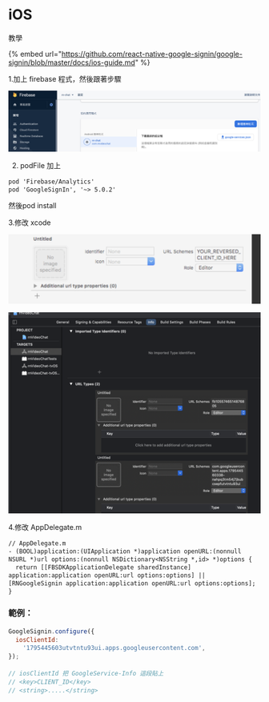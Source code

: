 # iOS

教學

{% embed url="https://github.com/react-native-google-signin/google-signin/blob/master/docs/ios-guide.md" %}

1.加上 firebase 程式，然後跟著步驟

![](../../.gitbook/assets/jie-tu-20201109-xia-wu-5.49.50.png)

2.  podFile 加上

```text
pod 'Firebase/Analytics'
pod 'GoogleSignIn', '~> 5.0.2'
```

然後pod install

3.修改 xcode

![](../../.gitbook/assets/jie-tu-20201109-xia-wu-6.06.33.png)

![](../../.gitbook/assets/jie-tu-20201109-xia-wu-6.06.38.png)

4.修改 AppDelegate.m

```text
// AppDelegate.m
- (BOOL)application:(UIApplication *)application openURL:(nonnull NSURL *)url options:(nonnull NSDictionary<NSString *,id> *)options {
  return [[FBSDKApplicationDelegate sharedInstance] application:application openURL:url options:options] || [RNGoogleSignin application:application openURL:url options:options];
}
```

### 範例：

```javascript
GoogleSignin.configure({
  iosClientId:
    '1795445603utvtntu93ui.apps.googleusercontent.com',
});

// iosClientId 把 GoogleService-Info 這段貼上
// <key>CLIENT_ID</key>
// <string>.....</string>
```

